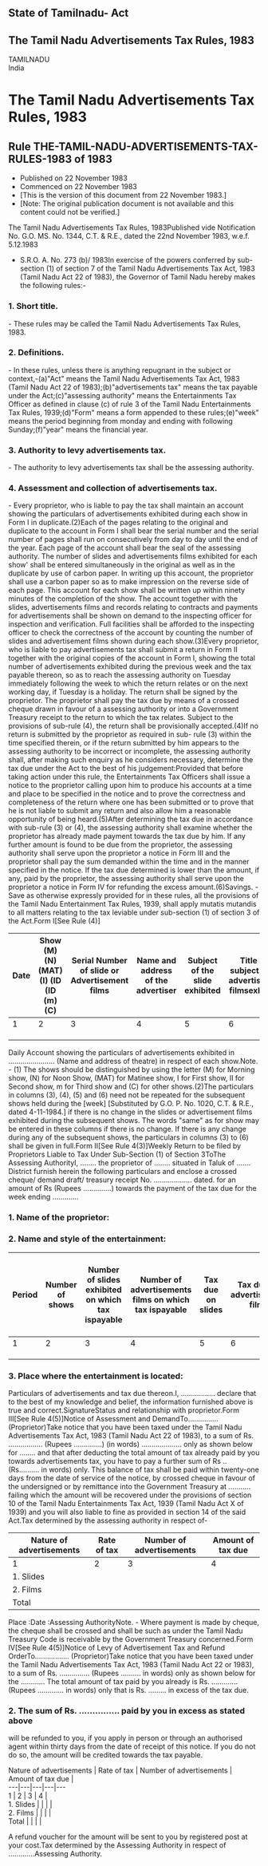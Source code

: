## State of Tamilnadu- Act

## The Tamil Nadu Advertisements Tax Rules, 1983

TAMILNADU  
India

# The Tamil Nadu Advertisements Tax Rules, 1983

## Rule THE-TAMIL-NADU-ADVERTISEMENTS-TAX-RULES-1983 of 1983

  * Published on 22 November 1983 
  * Commenced on 22 November 1983 
  * [This is the version of this document from 22 November 1983.] 
  * [Note: The original publication document is not available and this content could not be verified.] 

The Tamil Nadu Advertisements Tax Rules, 1983Published vide Notification No.
G.O. MS. No. 1344, C.T. & R.E., dated the 22nd November 1983, w.e.f. 5.12.1983
- S.R.O. A. No. 273 (b)/ 1983In exercise of the powers conferred by sub-
section (1) of section 7 of the Tamil Nadu Advertisements Tax Act, 1983 (Tamil
Nadu Act 22 of 1983), the Governor of Tamil Nadu hereby makes the following
rules:-

### 1. Short title.

\- These rules may be called the Tamil Nadu Advertisements Tax Rules, 1983.

### 2. Definitions.

\- In these rules, unless there is anything repugnant in the subject or
context,-(a)"Act" means the Tamil Nadu Advertisements Tax Act, 1983 (Tamil
Nadu Act 22 of 1983);(b)"advertisements tax" means the tax payable under the
Act;(c)"assessing authority" means the Entertainments Tax Officer as defined
in clause (c) of rule 3 of the Tamil Nadu Entertainments Tax Rules,
1939;(d)"Form" means a form appended to these rules;(e)"week" means the period
beginning from monday and ending with following Sunday;(f)"year" means the
financial year.

### 3. Authority to levy advertisements tax.

\- The authority to levy advertisements tax shall be the assessing authority.

### 4. Assessment and collection of advertisements tax.

\- Every proprietor, who is liable to pay the tax shall maintain an account
showing the particulars of advertisements exhibited during each show in Form I
in duplicate.(2)Each of the pages relating to the original and duplicate to
the account in Form I shall bear the serial number and the serial number of
pages shall run on consecutively from day to day until the end of the year.
Each page of the account shall bear the seal of the assessing authority. The
number of slides and advertisements films exhibited for each show' shall be
entered simultaneously in the original as well as in the duplicate by use of
carbon paper. In writing up this account, the proprietor shall use a carbon
paper so as to make impression on the reverse side of each page. This account
for each show shall be written up within ninety minutes of the completion of
the show. The account together with the slides, advertisements films and
records relating to contracts and payments for advertisements shall be shown
on demand to the inspecting officer for inspection and verification. Full
facilities shall be afforded to the inspecting officer to check the
correctness of the account by counting the number of slides and advertisement
films shown during each show.(3)Every proprietor, who is liable to pay
advertisements tax shall submit a return in Form II together with the original
copies of the account in Form I, showing the total number of advertisements
exhibited during the previous week and the tax payable thereon, so as to reach
the assessing authority on Tuesday immediately following the week to which the
return relates or on the next working day, if Tuesday is a holiday. The return
shall be signed by the proprietor. The proprietor shall pay the tax due by
means of a crossed cheque drawn in favour of a assessing authority or into a
Government Treasury receipt to the return to which the tax relates. Subject to
the provisions of sub-rule (4), the return shall be provisionally
accepted.(4)If no return is submitted by the proprietor as required in sub-
rule (3) within the time specified therein, or if the return submitted by him
appears to the assessing authority to be incorrect or incomplete, the
assessing authority shall, after making such enquiry as he considers
necessary, determine the tax due under the Act to the best of his
judgement:Provided that before taking action under this rule, the
Entertainments Tax Officers shall issue a notice to the proprietor calling
upon him to produce his accounts at a time and place to be specified in the
notice and to prove the correctness and completeness of the return where one
has been submitted or to prove that he is not liable to submit any return and
also allow him a reasonable opportunity of being heard.(5)After determining
the tax due in accordance with sub-rule (3) or (4), the assessing authority
shall examine whether the proprietor has already made payment towards the tax
due by him. If any further amount is found to be due from the proprietor, the
assessing authority shall serve upon the proprietor a notice in Form III and
the proprietor shall pay the sum demanded within the time and in the manner
specified in the notice. If the tax due determined is lower than the amount,
if any, paid by the proprietor, the assessing authority shall serve upon the
proprietor a notice in Form IV for refunding the excess amount.(6)Savings. -
Save as otherwise expressly provided for in these rules, all the provisions of
the Tamil Nadu Entertainment Tax Rules, 1939, shall apply mutatis mutandis to
all matters relating to the tax leviable under sub-section (1) of section 3 of
the Act.Form I[See Rule (4)]

Date | Show (M) (N) (MAT) (I) (ID (ID (m) (C) | Serial Number of slide or Advertisement films | Name and address of the advertiser | Subject of the slide exhibited |  Title and subject of the advertisement filmsexhibited  
---|---|---|---|---|---  
1 | 2 | 3 | 4 | 5 | 6  
|  |  |  |  |   
|  |  |  |  |   
|  |  |  |  |   
  
Daily Account showing the particulars of advertisements exhibited in
....................... (Name and address of theatre) in respect of each
show.Note. - (1) The shows should be distinguished by using the letter (M) for
Morning show, (N) for Noon Show, (MAT) for Matinee show, I for First show, II
for Second show, m for Third show and (C) for other shows.(2)The particulars
in columns (3), (4), (5) and (6) need not be repeated for the subsequent shows
held during the [week] [Substituted by G.O. P. No. 1020, C.T. & R.E., dated
4-11-1984.] if there is no change in the slides or advertisement films
exhibited during the subsequent shows. The words "same" as for show may be
entered in these columns if there is no change. If there is any change during
any of the subsequent shows, the particulars in columns (3) to (6) shall be
given in full.Form II[See Rule 4(3)]Weekly Return to be filed by Proprietors
Liable to Tax Under Sub-Section (1) of Section 3ToThe Assessing AuthorityI,
........ the proprietor of ........ situated in Taluk of ....... District
furnish herein the following particulars and enclose a crossed cheque/ demand
draft/ treasury receipt No. ................... dated. for an amount of Rs
(Rupees ..............) towards the payment of the tax due for the week ending
.............

### 1\. Name of the proprietor:

### 2\. Name and style of the entertainment:

Period | Number of shows |  Number of slides exhibited on which tax ispayable |  Number of advertisements films on which tax ispayable | Tax due on slides | Tax due on advertisement films | Total tax due Columns (5) + (6) |  Number and details on of slides and films onwhich exemption is claimed  
---|---|---|---|---|---|---|---  
1 | 2 | 3 | 4 | 5 | 6 | 7 | 8  
|  |  |  |  |  |  |   
|  |  |  |  |  |  |   
|  |  |  |  |  |  |   
  
### 3\. Place where the entertainment is located:

Particulars of advertisements and tax due thereon.I, ................. declare
that to the best of my knowledge and belief, the information furnished above
is true and correct.SignatureStatus and relationship with proprietor.Form
III[See Rule 4(5)]Notice of Assessment and DemandTo...............
(Proprietor)Take notice that you have been taxed under the Tamil Nadu
Advertisements Tax Act, 1983 (Tamil Nadu Act 22 of 1983), to a sum of Rs.
................. (Rupees ..............) (in words) .................... only
as shown below for ........ and that after deducting the total amount of tax
already paid by you towards advertisements tax, you have to pay a further sum
of Rs .. (Rs.......... in words) only. This balance of tax shall be paid
within twenty-one days from the date of service of the notice, by crossed
cheque in favour of the undersigned or by remittance into the Government
Treasury at ........... failing which the amount will be recovered under the
provisions of section 10 of the Tamil Nadu Entertainments Tax Act, 1939 (Tamil
Nadu Act X of 1939) and you will also liable to fine as provided in section 14
of the said Act.Tax determined by the assessing authority in respect of-

Nature of advertisements | Rate of tax | Number of advertisements | Amount of tax due  
---|---|---|---  
1 | 2 | 3 | 4  
1\. Slides |  |  |   
2\. Films |  |  |   
Total |  |  |   
  
Place :Date :Assessing AuthorityNote. - Where payment is made by cheque, the
cheque shall be crossed and shall be such as under the Tamil Nadu Treasury
Code is receivable by the Government Treasury concerned.Form IV[See Rule
4(5)]Notice of Levy of Advertisement Tax and Refund OrderTo.................
(Proprietor)Take notice that you have been taxed under the Tamil Nadu
Advertisements Tax Act, 1983 (Tamil Nadu Act 22 or 1983), to a sum of Rs.
............... (Rupees .......... in words) only as shown below for the
............ The total amount of tax paid by you already is Rs. .............
(Rupees ............. in words) only that is Rs. ......... in excess of the
tax due.

### 2\. The sum of Rs. ............... paid by you in excess as stated above
will be refunded to you, if you apply in person or through an authorised agent
within thirty days from the date of receipt of this notice. If you do not do
so, the amount will be credited towards the tax payable.

Nature of advertisements | Rate of tax | Number of advertisements | Amount of tax due |   
---|---|---|---|---  
1 | 2 | 3 | 4 |   
1\. Slides |  |  |  |   
2\. Films |  |  |  |   
Total |  |  |  |   
  
A refund voucher for the amount will be sent to you by registered post at your
cost.Tax determined by the Assessing Authority in respect of
.............Assessing Authority.

